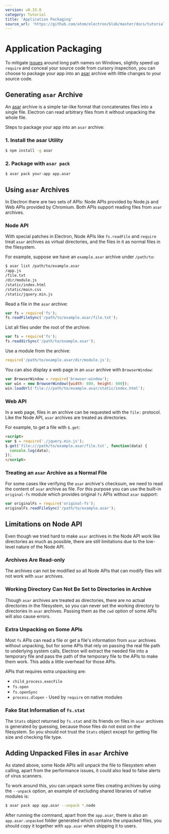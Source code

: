 ```yaml
---
version: v0.33.0
category: Tutorial
title: 'Application Packaging'
source_url: 'https://github.com/atom/electron/blob/master/docs/tutorial/application-packaging.md'
---
```


# Application Packaging

To mitigate [issues](https://github.com/joyent/node/issues/6960) around long
path names on Windows, slightly speed up `require` and conceal your source code
from cursory inspection, you can choose to package your app into an [asar][asar]
archive with little changes to your source code.

## Generating `asar` Archive

An [asar][asar] archive is a simple tar-like format that concatenates files
into a single file. Electron can read arbitrary files from it without unpacking
the whole file.

Steps to package your app into an `asar` archive:

### 1. Install the asar Utility

```bash
$ npm install -g asar
```

### 2. Package with `asar pack`

```bash
$ asar pack your-app app.asar
```

## Using `asar` Archives

In Electron there are two sets of APIs: Node APIs provided by Node.js and Web
APIs provided by Chromium. Both APIs support reading files from `asar` archives.

### Node API

With special patches in Electron, Node APIs like `fs.readFile` and `require`
treat `asar` archives as virtual directories, and the files in it as normal
files in the filesystem.

For example, suppose we have an `example.asar` archive under `/path/to`:

```bash
$ asar list /path/to/example.asar
/app.js
/file.txt
/dir/module.js
/static/index.html
/static/main.css
/static/jquery.min.js
```

Read a file in the `asar` archive:

```javascript
var fs = require('fs');
fs.readFileSync('/path/to/example.asar/file.txt');
```

List all files under the root of the archive:

```javascript
var fs = require('fs');
fs.readdirSync('/path/to/example.asar');
```

Use a module from the archive:

```javascript
require('/path/to/example.asar/dir/module.js');
```

You can also display a web page in an `asar` archive with `BrowserWindow`:

```javascript
var BrowserWindow = require('browser-window');
var win = new BrowserWindow({width: 800, height: 600});
win.loadUrl('file:///path/to/example.asar/static/index.html');
```

### Web API

In a web page, files in an archive can be requested with the `file:` protocol.
Like the Node API, `asar` archives are treated as directories.

For example, to get a file with `$.get`:

```html
<script>
var $ = require('./jquery.min.js');
$.get('file:///path/to/example.asar/file.txt', function(data) {
  console.log(data);
});
</script>
```

### Treating an `asar` Archive as a Normal File

For some cases like verifying the `asar` archive's checksum, we need to read the
content of `asar` archive as file. For this purpose you can use the built-in
`original-fs` module which provides original `fs` APIs without `asar` support:

```javascript
var originalFs = require('original-fs');
originalFs.readFileSync('/path/to/example.asar');
```

## Limitations on Node API

Even though we tried hard to make `asar` archives in the Node API work like
directories as much as possible, there are still limitations due to the
low-level nature of the Node API.

### Archives Are Read-only

The archives can not be modified so all Node APIs that can modify files will not
work with `asar` archives.

### Working Directory Can Not Be Set to Directories in Archive

Though `asar` archives are treated as directories, there are no actual
directories in the filesystem, so you can never set the working directory to
directories in `asar` archives. Passing them as the `cwd` option of some APIs
will also cause errors.

### Extra Unpacking on Some APIs

Most `fs` APIs can read a file or get a file's information from `asar` archives
without unpacking, but for some APIs that rely on passing the real file path to
underlying system calls, Electron will extract the needed file into a
temporary file and pass the path of the temporary file to the APIs to make them
work. This adds a little overhead for those APIs.

APIs that requires extra unpacking are:

* `child_process.execFile`
* `fs.open`
* `fs.openSync`
* `process.dlopen` - Used by `require` on native modules

### Fake Stat Information of `fs.stat`

The `Stats` object returned by `fs.stat` and its friends on files in `asar`
archives is generated by guessing, because those files do not exist on the
filesystem. So you should not trust the `Stats` object except for getting file
size and checking file type.

## Adding Unpacked Files in `asar` Archive

As stated above, some Node APIs will unpack the file to filesystem when
calling, apart from the performance issues, it could also lead to false alerts
of virus scanners.

To work around this, you can unpack some files creating archives by using the
`--unpack` option, an example of excluding shared libraries of native modules
is:

```bash
$ asar pack app app.asar --unpack *.node
```

After running the command, apart from the `app.asar`, there is also an
`app.asar.unpacked` folder generated which contains the unpacked files, you
should copy it together with `app.asar` when shipping it to users.

[asar]: https://github.com/atom/asar
